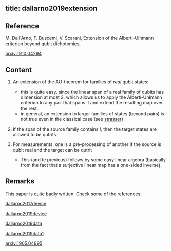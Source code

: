 title: dallarno2019extension
---
## Reference

 M. Dall'Arno, F. Buscemi, V. Scarani, Extension of the Alberti-Ulhmann criterion beyond qubit dichotomies, 

[arxiv:1910.04294](https://arxiv.org/abs/1910.04294)


## Content

1. An extension of the AU-theorem for families of *real* qubit states: 

     * this is quite easy, since the  linear span of a real family of qubits has
dimension at most 2, which allows us to apply the Alberti-Uhlmann criterion to any pair that spans it and extend the
resulting map over the rest.  
     * in general, an extension to larger families of states (beyond pairs) is not true even in the classical case (see
       [strasser](strasser)) 

1. If the span of the source family contains  $I$, then the target states are allowed to be qutrits

1. For measurements: one is a pre-processing of another if the source is qubit real and the target can be qutrit

     * This (and te previous) follows by some easy linear algebra (basically from the fact that a surjective linear map
      has a one-sided inverse). 
 
## Remarks

This paper is quite badly written. Check some of the references:

[dallarno2017device](dallarno2017device)

[dallarno2019device](dallarno2019device)

[dallarno2019data](dallarno2019data)

[dallarno2019data1](dallarno2019data1)

[arxiv:1905.04895](https://arxiv.org/abs/1905.04895)


